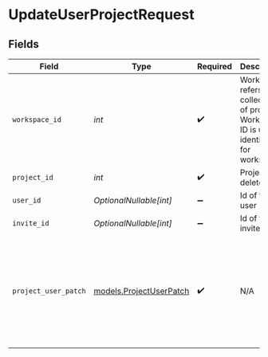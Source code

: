 # UpdateUserProjectRequest


## Fields

| Field                                                                                          | Type                                                                                           | Required                                                                                       | Description                                                                                    | Example                                                                                        |
| ---------------------------------------------------------------------------------------------- | ---------------------------------------------------------------------------------------------- | ---------------------------------------------------------------------------------------------- | ---------------------------------------------------------------------------------------------- | ---------------------------------------------------------------------------------------------- |
| `workspace_id`                                                                                 | *int*                                                                                          | :heavy_check_mark:                                                                             | Workspace refers to a collection of projects. Workspace ID is unique identifier for workspace. | 4                                                                                              |
| `project_id`                                                                                   | *int*                                                                                          | :heavy_check_mark:                                                                             | Project to delete                                                                              | 4                                                                                              |
| `user_id`                                                                                      | *OptionalNullable[int]*                                                                        | :heavy_minus_sign:                                                                             | Id of the user                                                                                 | 4                                                                                              |
| `invite_id`                                                                                    | *OptionalNullable[int]*                                                                        | :heavy_minus_sign:                                                                             | Id of the invited user                                                                         | 4                                                                                              |
| `project_user_patch`                                                                           | [models.ProjectUserPatch](../models/projectuserpatch.md)                                       | :heavy_check_mark:                                                                             | N/A                                                                                            | {<br/>"patch": [<br/>{<br/>"op": "replace",<br/>"path": "permissions",<br/>"value": "project_admin"<br/>}<br/>]<br/>} |